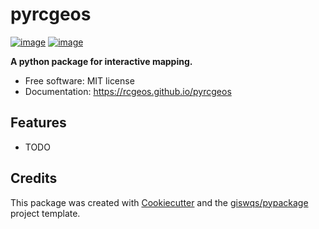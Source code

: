 # pyrcgeos


[![image](https://img.shields.io/pypi/v/pyrcgeos.svg)](https://pypi.python.org/pypi/pyrcgeos)
[![image](https://img.shields.io/conda/vn/conda-forge/pyrcgeos.svg)](https://anaconda.org/conda-forge/pyrcgeos)


**A python package for interactive mapping.**


-   Free software: MIT license
-   Documentation: https://rcgeos.github.io/pyrcgeos
    

## Features

-   TODO

## Credits

This package was created with [Cookiecutter](https://github.com/cookiecutter/cookiecutter) and the [giswqs/pypackage](https://github.com/giswqs/pypackage) project template.
